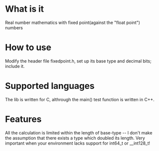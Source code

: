 # What is it
Real number mathematics with fixed point(against the "float point") numbers

# How to use
Modify the header file fixedpoint.h, set up its base type and decimal bits; include it.

# Supported languages
The lib is written for C, althrough the main() test function is written in C++.

# Features
All the calculation is limited within the length of base-type --
I don't make the assumption that there exists a type which doubled its length.
Very important when your environment lacks support for int64_t or __int128_t!
